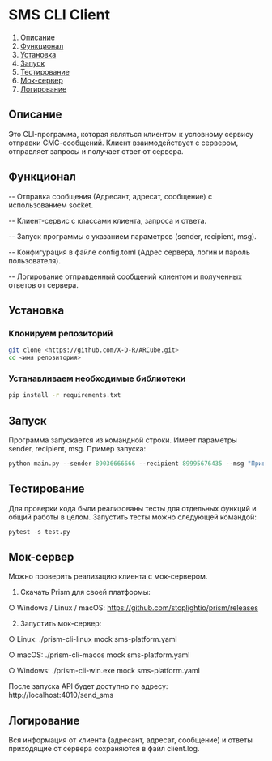 # SMS CLI Client

1. [Описание](#Описание)
2. [Функционал](#Функционал)
3. [Установка](#Установка)
4. [Запуск](#Запуск)
5. [Тестирование](#Тестирование)
6. [Мок-сервер](#Мок-сервер)
7. [Логирование](#Логирование)
## Описание
Это CLI-программа, которая являться клиентом к условному сервису отправки СМС-сообщений.
Клиент взаимодействует с сервером, отправляет запросы и получает ответ от сервера.

## Функционал
-- Отправка сообщения (Адресант, адресат, сообщение) с использованием socket.

-- Клиент-сервис с классами клиента, запроса и ответа.

-- Запуск программы с указанием параметров (sender, recipient, msg).

-- Конфигурация в файле config.toml (Адрес сервера, логин и пароль пользователя).

-- Логирование отправденный сообщений клиентом и полученных ответов от сервера.

## Установка
### Клонируем репозиторий

```bash
git clone <https://github.com/X-D-R/ARCube.git>
cd <имя репозитория>
```
### Устанавливаем необходимые библиотеки

```bash
pip install -r requirements.txt
```
## Запуск
Программа запускается из командной строки. Имеет параметры sender, recipient, msg.
Пример запуска:

```python
python main.py --sender 89036666666 --recipient 89995676435 --msg "Привет!"
```
## Тестирование
Для проверки кода были реализованы тесты для отдельных функций и общий работы в целом.
Запустить тесты можно следующей командой:

```python
pytest -s test.py 
```
## Мок-сервер
Можно проверить реализацию клиента с мок-сервером.
1. Скачать Prism для своей платформы:

○ Windows / Linux / macOS: https://github.com/stoplightio/prism/releases 

2. Запустить мок-сервер:
   
○ Linux: ./prism-cli-linux mock sms-platform.yaml 

○ macOS: ./prism-cli-macos mock sms-platform.yaml 

○ Windows: ./prism-cli-win.exe mock sms-platform.yaml

После запуска API будет доступно по адресу: http://localhost:4010/send_sms 

## Логирование
Вся информация от клиента (адресант, адресат, сообщение) и ответы приходящие от сервера сохраняются в файл client.log.
